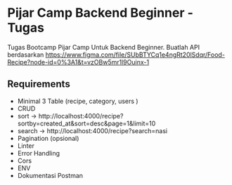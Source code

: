 # Pijar Camp Backend Beginner - Tugas
Tugas Bootcamp Pijar Camp Untuk Backend Beginner.
Buatlah API berdasarkan https://www.figma.com/file/SUbBTYCq1e4ngRt20lSdqr/Food-Recipe?node-id=0%3A1&t=vzOBw5mr1l9Ouinx-1
## Requirements
- Minimal 3 Table (recipe, category, users )
- CRUD
- sort -> http://localhost:4000/recipe?sortby=created_at&sort=desc&page=1&limit=10
- search -> http://localhost:4000/recipe?search=nasi
- Pagination (opsional)
- Linter
- Error Handling
- Cors
- ENV
- Dokumentasi Postman
